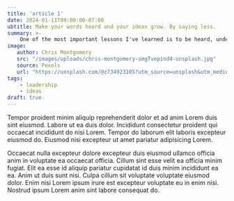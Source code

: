```yaml
---
title: 'article 1'
date: 2024-01-11T09:00:00-07:00
ubtitle: Make your words heard and your ideas grow. By saying less.
summary: >-
    One of the most important lessons I've learned is to be heard, understood and for your voice to carry weight, say less. But make every word count.
image:
   author: Chris Montgomery
   src: "/images/uploads/chris-montgomery-smgTvepind4-unsplash.jpg"
   source: Pexels
   url: "https://unsplash.com/@z734923105?utm_source=unsplash&utm_medium=referral&utm_content=creditCopyText"
tags:
    - leadership
    - ideas
draft: true
---
```


Tempor proident minim aliquip reprehenderit dolor et ad anim Lorem duis sint eiusmod. Labore ut ea duis dolor. Incididunt consectetur proident qui occaecat incididunt do nisi Lorem. Tempor do laborum elit laboris excepteur eiusmod do. Eiusmod nisi excepteur ut amet pariatur adipisicing Lorem.

Occaecat nulla excepteur dolore excepteur duis eiusmod ullamco officia anim in voluptate ea occaecat officia. Cillum sint esse velit ea officia minim fugiat. Elit ea esse id aliquip pariatur cupidatat id duis minim incididunt ea ea. Anim ut duis sunt nisi. Culpa cillum sit voluptate voluptate eiusmod dolor. Enim nisi Lorem ipsum irure est excepteur voluptate eu in enim nisi. Nostrud ipsum Lorem anim sint labore consequat do.
